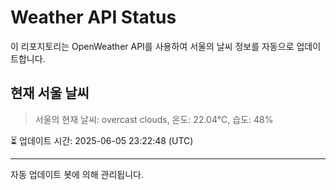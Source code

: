 
# Weather API Status

이 리포지토리는 OpenWeather API를 사용하여 서울의 날씨 정보를 자동으로 업데이트합니다.

## 현재 서울 날씨
> 서울의 현재 날씨: overcast clouds, 온도: 22.04°C, 습도: 48%

⏳ 업데이트 시간: 2025-06-05 23:22:48 (UTC)

---
자동 업데이트 봇에 의해 관리됩니다.
